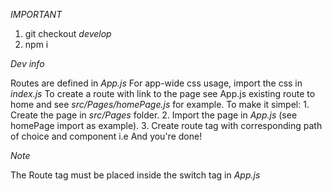 *IMPORTANT*

1. git checkout *develop*
2. npm i

*Dev info*

Routes are defined in *App.js*
For app-wide css usage, import the css in *index.js*
To create a route with link to the page see App.js existing route to home and see *src/Pages/homePage.js* for example.
To make it simpel:
    1. Create the page in *src/Pages* folder.
    2. Import the page in *App.js* (see homePage import as example).
    3. Create route tag with corresponding path of choice and component i.e *<Route exact path=*path* component={*page*}/>*
And you're done!

*Note*

The Route tag must be placed inside the switch tag in *App.js*
